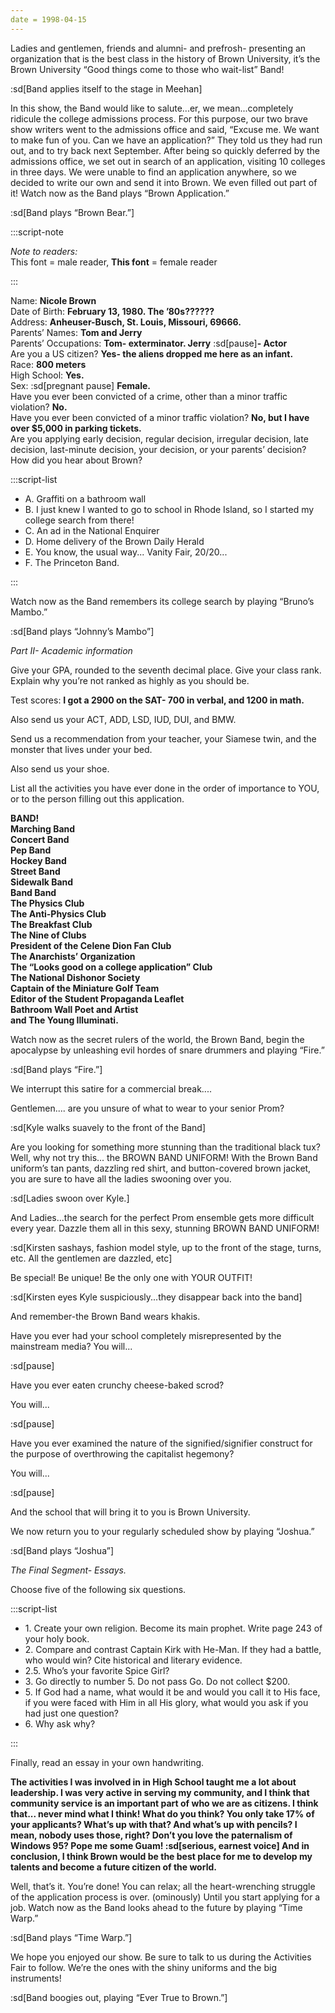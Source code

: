 ```yaml
---
date = 1998-04-15
---
```


Ladies and gentlemen, friends and alumni- and prefrosh- presenting an organization that is the best class in the history of Brown University, it’s the Brown University “Good things come to those who wait-list” Band!

:sd[Band applies itself to the stage in Meehan]

In this show, the Band would like to salute...er, we mean...completely ridicule the college admissions process. For this purpose, our two brave show writers went to the admissions office and said, “Excuse me. We want to make fun of you. Can we have an application?” They told us they had run out, and to try back next September. After being so quickly deferred by the admissions office, we set out in search of an application, visiting 10 colleges in three days. We were unable to find an application anywhere, so we decided to write our own and send it into Brown. We even filled out part of it! Watch now as the Band plays “Brown Application.”

:sd[Band plays “Brown Bear.”]

:::script-note

_Note to readers:_\
This font = male reader, **This font** = female reader

:::

Name: **Nicole Brown**\
Date of Birth: **February 13, 1980. The ’80s??????**\
Address: **Anheuser-Busch, St. Louis, Missouri, 69666.**\
Parents’ Names: **Tom and Jerry**\
Parents’ Occupations: **Tom- exterminator. Jerry** :sd[pause]**- Actor**\
Are you a US citizen? **Yes- the aliens dropped me here as an infant.**\
Race: **800 meters**\
High School: **Yes.**\
Sex: :sd[pregnant pause] **Female.**\
Have you ever been convicted of a crime, other than a minor traffic violation? **No.**\
Have you ever been convicted of a minor traffic violation? **No, but I have over $5,000 in parking tickets.**\
Are you applying early decision, regular decision, irregular decision, late decision, last-minute decision, your decision, or your parents’ decision?\
How did you hear about Brown?

:::script-list

- A. Graffiti on a bathroom wall
- B. I just knew I wanted to go to school in Rhode Island, so I started my college search from there!
- C. An ad in the National Enquirer
- D. Home delivery of the Brown Daily Herald
- E. You know, the usual way... Vanity Fair, 20/20...
- F. The Princeton Band.

:::

Watch now as the Band remembers its college search by playing “Bruno’s Mambo.”

:sd[Band plays “Johnny’s Mambo”]

_Part II- Academic information_

Give your GPA, rounded to the seventh decimal place. Give your class rank. Explain why you’re not ranked as highly as you should be.

Test scores: **I got a 2900 on the SAT- 700 in verbal, and 1200 in math.**

Also send us your ACT, ADD, LSD, IUD, DUI, and BMW.

Send us a recommendation from your teacher, your Siamese twin, and the monster that lives under your bed.

Also send us your shoe.

List all the activities you have ever done in the order of importance to YOU, or to the person filling out this application.

**BAND!\
Marching Band\
Concert Band\
Pep Band\
Hockey Band\
Street Band\
Sidewalk Band\
Band Band\
The Physics Club\
The Anti-Physics Club\
The Breakfast Club\
The Nine of Clubs\
President of the Celene Dion Fan Club\
The Anarchists’ Organization\
The “Looks good on a college application” Club\
The National Dishonor Society\
Captain of the Miniature Golf Team\
Editor of the Student Propaganda Leaflet\
Bathroom Wall Poet and Artist\
and The Young Illuminati.**

Watch now as the secret rulers of the world, the Brown Band, begin the apocalypse by unleashing evil hordes of snare drummers and playing “Fire.”

:sd[Band plays “Fire.”]

We interrupt this satire for a commercial break....

Gentlemen.... are you unsure of what to wear to your senior Prom?

:sd[Kyle walks suavely to the front of the Band]

Are you looking for something more stunning than the traditional black tux? Well, why not try this... the BROWN BAND UNIFORM! With the Brown Band uniform’s tan pants, dazzling red shirt, and button-covered brown jacket, you are sure to have all the ladies swooning over you.

:sd[Ladies swoon over Kyle.]

And Ladies...the search for the perfect Prom ensemble gets more difficult every year. Dazzle them all in this sexy, stunning BROWN BAND UNIFORM!

:sd[Kirsten sashays, fashion model style, up to the front of the stage, turns, etc. All the gentlemen are dazzled, etc]

Be special! Be unique! Be the only one with YOUR OUTFIT!

:sd[Kirsten eyes Kyle suspiciously...they disappear back into the band]

And remember-the Brown Band wears khakis.

Have you ever had your school completely misrepresented by the mainstream media? You will...

:sd[pause]

Have you ever eaten crunchy cheese-baked scrod?

You will...

:sd[pause]

Have you ever examined the nature of the signified/signifier construct for the purpose of overthrowing the capitalist hegemony?

You will...

:sd[pause]

And the school that will bring it to you is Brown University.

We now return you to your regularly scheduled show by playing “Joshua.”

:sd[Band plays “Joshua”]

_The Final Segment- Essays._

Choose five of the following six questions.

:::script-list

- 1\. Create your own religion. Become its main prophet. Write page 243 of your holy book.
- 2\. Compare and contrast Captain Kirk with He-Man. If they had a battle, who would win? Cite historical and literary evidence.
- 2.5. Who’s your favorite Spice Girl?
- 3\. Go directly to number 5. Do not pass Go. Do not collect $200.
- 5\. If God had a name, what would it be and would you call it to His face, if you were faced with Him in all His glory, what would you ask if you had just one question?
- 6\. Why ask why?

:::

Finally, read an essay in your own handwriting.

**The activities I was involved in in High School taught me a lot about leadership. I was very active in serving my community, and I think that community service is an important part of who we are as citizens. I think that... never mind what I think! What do you think? You only take 17% of your applicants? What’s up with that? And what’s up with pencils? I mean, nobody uses those, right? Don’t you love the paternalism of Windows 95? Pope me some Guam! :sd[serious, earnest voice] And in conclusion, I think Brown would be the best place for me to develop my talents and become a future citizen of the world.**

Well, that’s it. You’re done! You can relax; all the heart-wrenching struggle of the application process is over. (ominously) Until you start applying for a job. Watch now as the Band looks ahead to the future by playing “Time Warp.”

:sd[Band plays “Time Warp.”]

We hope you enjoyed our show. Be sure to talk to us during the Activities Fair to follow. We’re the ones with the shiny uniforms and the big instruments!

:sd[Band boogies out, playing “Ever True to Brown.”]
